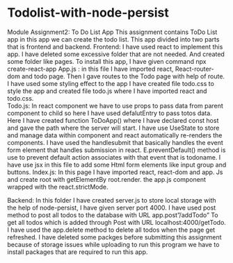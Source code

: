 # Todolist-with-node-persist
Module Assignment2: To Do List App
This assignment contains ToDo List app in this app we can create the todo list. This app divided into two parts that is frontend and backend.
Frontend: I have used react to implement this app. I have deleted some excessive folder that are not needed. And created some folder like pages. To install this app, I have given command npx create-react-app
App.js : in this file I have imported react, React-router-dom and todo page. Then I gave routes to the Todo page with help of route.
 I have used some styling effect to the app I have created file todo.css to style the app and created file todo.js where I have imported react and todo.css.   
Todo.js: In react component we have to use props to pass data from parent component to child so here I have used defalutEntry to pass totos data. Here I have created function ToDoApp() where I have declared const host and gave the path where the server will start.
I have use UseState to store and manage data within component and react automatically re-renders the components. I have used the handlesubmit that basically handles the event form element that handles submission in react. E.preventDefault() method is use to prevent default action associates with that event that is todoname. I have use jsx in this file to add some Html  form elements like input group and buttons. 
Index.js: In this page I have imported react, react-dom and app. Js and create root with getElementBy root.render. the app.js component wrapped with the react.strictMode.

Backend: In this folder I have created server.js to store local storage with the help of node-persist, I have given server port 4000.
I have used post method to post all todos to the database with URL app.post”/addTodo”
 To get all todos which is added through Post with URL localhost:4000/getTodo.
I have used the app.delete method to delete all todos when the page get refreshed.
I have deleted some packges before submitting this assignment because of storage issues while uploading to run this program we have to install packages that are required to run this app.
